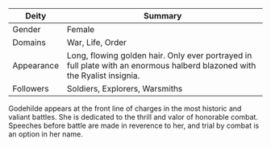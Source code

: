 Deity | Summary
-- | --
Gender | Female
Domains | War, Life, Order
Appearance | Long, flowing golden hair. Only ever portrayed in full plate with an enormous halberd blazoned with the Ryalist insignia.
Followers | Soldiers, Explorers, Warsmiths

Godehilde appears at the front line of charges in the most historic and valiant battles. She is dedicated to the thrill and valor of honorable combat. Speeches before battle are made in reverence to her, and trial by combat is an option in her name.